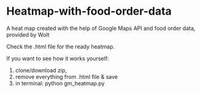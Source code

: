 # Heatmap-with-food-order-data
A heat map created with the help of Google Maps API and food order data, provided by Wolt 

Check the .html file for the ready heatmap.

If you want to see how it works yourself:

1) clone/download zip, 
2) remove everything from .html file & save
3) in terminal: python gm_heatmap.py
